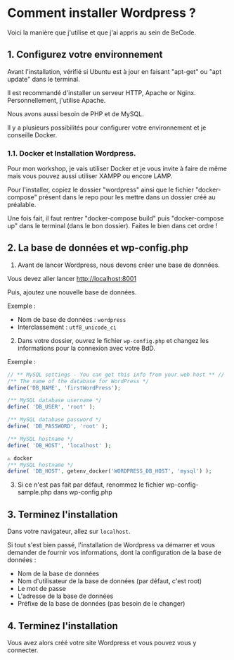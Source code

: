 # Comment installer Wordpress ?
Voici la manière que j'utilise et que j'ai appris au sein de BeCode.

## 1. Configurez votre environnement

Avant l'installation, vérifié si Ubuntu est à jour en faisant "apt-get" ou "apt update" dans le terminal. 

Il est recommandé d'installer un serveur HTTP, Apache or Nginx. Personnellement, j'utilise Apache.

Nous avons aussi besoin de PHP et de MySQL.

Il y a plusieurs possibilités pour configurer votre environnement et je conseille Docker.

### 1.1. Docker et Installation Wordpress.

Pour mon workshop, je vais utiliser Docker et je vous invite à faire de même mais vous pouvez aussi utiliser XAMPP ou encore LAMP.

Pour l'installer, copiez le dossier "wordpress" ainsi que le fichier "docker-compose" présent dans le repo pour les mettre dans un dossier créé au préalable.

Une fois fait, il faut rentrer "docker-compose build" puis "docker-compose up" dans le terminal (dans le bon dossier). Faites le bien dans cet ordre !

## 2. La base de données et wp-config.php

1. Avant de lancer Wordpress, nous devons créer une base de données.

Vous devez aller lancer [http://localhost:8001](http://localhost:8001)

Puis, ajoutez une nouvelle base de données.

Exemple :

- Nom de base de données : `wordpress`
- Interclassement : `utf8_unicode_ci`

2. Dans votre dossier, ouvrez le fichier `wp-config.php` et changez les informations pour la connexion avec votre BdD. 

Exemple :

```php
// ** MySQL settings - You can get this info from your web host ** //
/** The name of the database for WordPress */
define('DB_NAME', 'firstWordPress');

/** MySQL database username */
define( 'DB_USER', 'root' );

/** MySQL database password */
define( 'DB_PASSWORD', 'root' );

/** MySQL hostname */
define( 'DB_HOST', 'localhost' );

⚠️ docker
/** MySQL hostname */
define( 'DB_HOST', getenv_docker('WORDPRESS_DB_HOST', 'mysql') );

```
3. Si ce n'est pas fait par défaut, renommez le fichier wp-config-sample.php dans wp-config.php

## 3. Terminez l'installation

Dans votre navigateur, allez sur `localhost`.

Si tout s'est bien passé, l'installation de Wordpress va démarrer et vous demander de fournir vos informations, dont la configuration de la base de données :

- Nom de la base de données 
- Nom d'utilisateur de la base de données (par défaut, c'est root)
- Le mot de passe
- L'adresse de la base de données
- Préfixe de la base de données (pas besoin de le changer)

## 4. Terminez l'installation

Vous avez alors créé votre site Wordpress et vous pouvez vous y connecter.